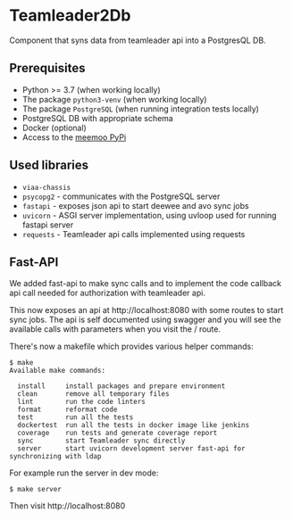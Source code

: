 # Teamleader2Db

Component that syns data from teamleader api into a PostgresQL DB.

## Prerequisites

* Python >= 3.7 (when working locally)
* The package `python3-venv` (when working locally)
* The package `PostgreSQL` (when running integration tests locally)
* PostgreSQL DB with appropriate schema
* Docker (optional)
* Access to the [meemoo PyPi](http://do-prd-mvn-01.do.viaa.be:8081/)

## Used libraries

* `viaa-chassis`
* `psycopg2` - communicates with the PostgreSQL server
* `fastapi` - exposes json api to start deewee and avo sync jobs
* `uvicorn` - ASGI server implementation, using uvloop used for running fastapi server
* `requests` - Teamleader api calls implemented using requests


## Fast-API
We added fast-api to make sync calls and to implement the code callback api call needed
for authorization with teamleader api.

This now exposes an api at http://localhost:8080 with some routes to start sync jobs.
The api is self documented using swagger and you will see the available calls with parameters
when you visit the / route.


There's now a makefile which provides various helper commands:
```
$ make
Available make commands:

  install     install packages and prepare environment
  clean       remove all temporary files
  lint        run the code linters
  format      reformat code
  test        run all the tests
  dockertest  run all the tests in docker image like jenkins
  coverage    run tests and generate coverage report
  sync        start Teamleader sync directly
  server      start uvicorn development server fast-api for synchronizing with ldap
```

For example run the server in dev mode:
```
$ make server
```
Then visit http://localhost:8080 


